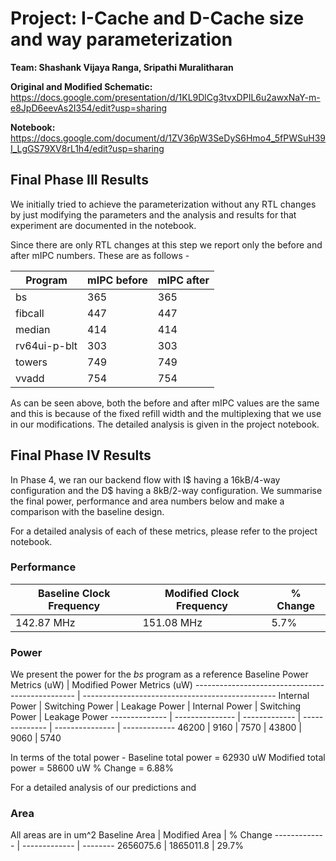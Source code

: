 # **Project: I-Cache and D-Cache size and way parameterization**

**Team: Shashank Vijaya Ranga, Sripathi Muralitharan**

**Original and Modified Schematic:** https://docs.google.com/presentation/d/1KL9DlCg3tvxDPIL6u2awxNaY-m-e8JpD6eevAs2I354/edit?usp=sharing

**Notebook:** https://docs.google.com/document/d/1ZV36pW3SeDyS6Hmo4_5fPWSuH39I_LgGS79XV8rL1h4/edit?usp=sharing

## **Final Phase III Results**

We initially tried to achieve the parameterization without any RTL changes by just modifying the parameters and the analysis and results for that experiment are documented in the notebook.

Since there are only RTL changes at this step we report only the before and after mIPC numbers. These are as follows - 

Program | mIPC before | mIPC after
------- | ----------- | ----------
bs | 365 | 365
fibcall | 447 | 447
median | 414 | 414
rv64ui-p-blt | 303 | 303
towers | 749 | 749
vvadd | 754 | 754

As can be seen above, both the before and after mIPC values are the same and this is because of the fixed refill width and the multiplexing that we use in our modifications. The detailed analysis is given in the project notebook.

## **Final Phase IV Results**

In Phase 4, we ran our backend flow with I$ having a 16kB/4-way configuration and the D$ having a 8kB/2-way configuration. We summarise the final power, performance and area numbers below and make a comparison with the baseline design.

For a detailed analysis of each of these metrics, please refer to the project notebook.

### **Performance**
Baseline Clock Frequency | Modified Clock Frequency | % Change
------------------------ | ------------------------ | --------
142.87 MHz | 151.08 MHz | 5.7%

### **Power**
We present the power for the *bs* program as a reference
              Baseline Power Metrics (uW)        |               Modified Power Metrics (uW)
------------------------------------------------ | ------------------------------------------------
Internal Power | Switching Power | Leakage Power | Internal Power | Switching Power | Leakage Power
-------------- | --------------- | ------------- | -------------- | --------------- | -------------
46200 | 9160 | 7570 | 43800 | 9060 | 5740

In terms of the total power - 
Baseline total power = 62930 uW
Modified total power = 58600 uW
% Change = 6.88%

For a detailed analysis of our predictions and 
### **Area**
All areas are in um^2
Baseline Area | Modified Area | % Change
------------- | ------------- | --------
2656075.6 | 1865011.8 | 29.7%


